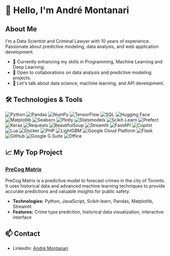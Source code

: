 # 👋 Hello, I'm André Montanari

## About Me
I'm a Data Scientist and Criminal Lawyer with 10 years of experience. Passionate about predictive modeling, data analysis, and web application development. 

- 🌱 Currently enhancing my skills in Programming, Machine Learning and Deep Learning.
- 👯 Open to collaborations on data analysis and predictive modeling projects.
- 💬 Let's talk about data science, machine learning, and API development.
  
<!--
## 🛠️ Technologies & Tools
- Python, SQL
- Pandas, NumPy, Scikit-learn
- TensorFlow, Keras
- Streamlit
- Git, GitHub
- Visual Studio Code, Jupyter Notebook
-->

## 🛠️ Technologies & Tools

![Python](https://img.shields.io/badge/-Python-333333?style=flat&logo=python)
![Pandas](https://img.shields.io/badge/-Pandas-333333?style=flat&logo=pandas)
![NumPy](https://img.shields.io/badge/-NumPy-333333?style=flat&logo=numpy)
![TensorFlow](https://img.shields.io/badge/-TensorFlow-333333?style=flat&logo=tensorflow)
![SQL](https://img.shields.io/badge/-SQL-333333?style=flat&logo=postgresql)
![Hugging Face](https://img.shields.io/badge/-Hugging%20Face-333333?style=flat&logo=hugging-face)
![Matplotlib](https://img.shields.io/badge/-Matplotlib-333333?style=flat&logo=matplotlib)
![Seaborn](https://img.shields.io/badge/-Seaborn-333333?style=flat&logo=seaborn)
![Plotly](https://img.shields.io/badge/-Plotly-333333?style=flat&logo=plotly)
![Statsmodels](https://img.shields.io/badge/-Statsmodels-333333?style=flat&logo=statsmodels)
![Scikit-Learn](https://img.shields.io/badge/-Scikit--Learn-333333?style=flat&logo=scikit-learn)
![Prefect](https://img.shields.io/badge/-Prefect-333333?style=flat&logo=prefect)
![Keras](https://img.shields.io/badge/-Keras-333333?style=flat&logo=keras)
![Requests](https://img.shields.io/badge/-Requests-333333?style=flat&logo=python)
![BeautifulSoup](https://img.shields.io/badge/-BeautifulSoup-333333?style=flat&logo=python)
![Streamlit](https://img.shields.io/badge/-Streamlit-333333?style=flat&logo=streamlit)
![FastAPI](https://img.shields.io/badge/-FastAPI-333333?style=flat&logo=fastapi)
![Copilot](https://img.shields.io/badge/-Copilot-333333?style=flat&logo=github-copilot)
![Lua](https://img.shields.io/badge/-Lua-333333?style=flat&logo=lua)
![Docker](https://img.shields.io/badge/-Docker-333333?style=flat&logo=docker)
![PHP](https://img.shields.io/badge/-PHP-333333?style=flat&logo=php)
![LightGBM](https://img.shields.io/badge/-LightGBM-333333?style=flat&logo=lightgbm)
![Google Cloud Platform](https://img.shields.io/badge/-Google%20Cloud%20Platform-333333?style=flat&logo=google-cloud)
![Flask](https://img.shields.io/badge/-Flask-333333?style=flat&logo=flask)
![GitHub](https://img.shields.io/badge/-GitHub-333333?style=flat&logo=github)
![Google G Suite](https://img.shields.io/badge/-Google%20G%20Suite-333333?style=flat&logo=google)
![Office](https://img.shields.io/badge/-Office-333333?style=flat&logo=microsoft-office)



## 📈 My Top Project

### [PreCog Matrix](https://github.com/RafaelDataSci/precog-matrix)
PreCog Matrix is a predictive model to forecast crimes in the city of Toronto. It uses historical data and advanced machine learning techniques to provide accurate predictions and valuable insights for public safety.
- **Technologies:** Python, JavaScript, Scikit-learn, Pandas, Matplotlib, Streamlit
- **Features:** Crime type prediction, historical data visualization, interactive interface


## 📫 Contact
- LinkedIn: [André Montanari](https://www.linkedin.com/in/andré-montanari)



<!--
**AVMontanari/AVMontanari** is a ✨ _special_ ✨ repository because its `README.md` (this file) appears on your GitHub profile.

Here are some ideas to get you started:

- 🔭 I’m currently working on ...
- 🌱 I’m currently learning ...
- 👯 I’m looking to collaborate on ...
- 🤔 I’m looking for help with ...
- 💬 Ask me about ...
- 📫 How to reach me: ...
- 😄 Pronouns: ...
- ⚡ Fun fact: ...
-->
